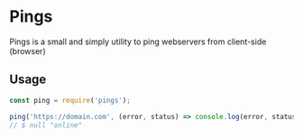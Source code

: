 # Pings
Pings is a small and simply utility to ping webservers from client-side (browser)

## Usage
```js
const ping = require('pings');

ping('https://domain.com', (error, status) => console.log(error, status), 3000);
// $ null "online"
```
